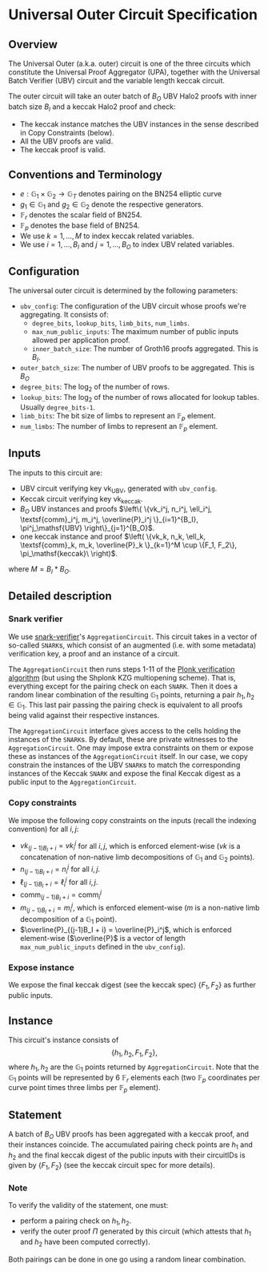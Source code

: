# Universal Outer Circuit Specification

## Overview
The Universal Outer (a.k.a. outer) circuit is one of the three circuits which constitute the Universal Proof Aggregator (UPA), together with the Universal Batch Verifier (UBV) circuit and the variable length keccak circuit.

The outer circuit will take an outer batch of $`B_O`$ UBV Halo2 proofs with inner batch size $`B_I`$ and a keccak Halo2 proof and check:
- The keccak instance matches the UBV instances in the sense described in Copy Constraints (below).
- All the UBV proofs are valid.
- The keccak proof is valid.

## Conventions and Terminology

- $`e: \mathbb{G}_1 \times \mathbb{G}_2 \rightarrow \mathbb{G}_T`$ denotes pairing on the BN254 elliptic curve
- $`g_1 \in \mathbb{G}_1`$ and $`g_2 \in \mathbb{G}_2`$ denote the respective generators.
- $`\mathbb{F}_r`$ denotes the scalar field of BN254.
- $`\mathbb{F}_p`$ denotes the base field of BN254.
- We use $`k = 1, \dots, M`$ to index $`\mathsf{keccak}`$ related variables.
- We use $`i = 1, \dots, B_I`$ and $`j = 1, \dots, B_O`$ to index $`\mathsf{UBV}`$ related variables.

## Configuration
The universal outer circuit is determined by the following parameters:

- `ubv_config`: The configuration of the UBV circuit whose proofs we're aggregating. It consists of:
    - `degree_bits`, `lookup_bits`, `limb_bits`, `num_limbs`.
    - `max_num_public_inputs`: The maximum number of public inputs allowed per application proof.
    - `inner_batch_size`: The number of Groth16 proofs aggregated. This is $`B_I`$.
- `outer_batch_size`: The number of UBV proofs to be aggregated. This is $`B_O`$
- `degree_bits`: The $`\log_2`$ of the number of rows.
- `lookup_bits`: The $`\log_2`$ of the number of rows allocated for lookup tables. Usually `degree_bits-1`.
- `limb_bits`: The bit size of limbs to represent an $`\mathbb{F}_p`$ element.
- `num_limbs`: The number of limbs to represent an $`\mathbb{F}_p`$ element.

## Inputs
The inputs to this circuit are:
- UBV circuit verifying key $`\mathsf{vk}_\mathsf{UBV}`$, generated with `ubv_config`.
- Keccak circuit verifying key $`\mathsf{vk}_\mathsf{keccak}`$.
- $`B_O`$ UBV instances and proofs $`\left\{ \{vk_i^j, n_i^j, \ell_i^j, \textsf{comm}_i^j, m_i^j, \overline{P}_i^j   \}_{i=1}^{B_I}, \pi^j_\mathsf{UBV} \right\}_{j=1}^{B_O}`$.
- one keccak instance and proof $`\left( \{vk_k, n_k, \ell_k, \textsf{comm}_k, m_k, \overline{P}_k \}_{k=1}^M \cup \{F_1, F_2\}, \pi_\mathsf{keccak}\ \right)`$.

where $`M = B_I * B_O`$.

## Detailed description

### Snark verifier
We use [snark-verifier](https://github.com/axiom-crypto/snark-verifier)'s `AggregationCircuit`. This circuit takes in a vector of so-called `SNARK`s, which consist of an augmented (i.e. with some metadata) verification key, a proof and an instance of a circuit.

The `AggregationCircuit` then runs steps 1-11 of the [Plonk verification algorithm](https://eprint.iacr.org/2019/953.pdf) (but using the Shplonk KZG multiopening scheme). That is, everything except for the pairing check on each `SNARK`. Then it does a random linear combination of the resulting $`\mathbb{G}_1`$ points, returning a pair $`h_1, h_2 \in \mathbb{G}_1`$. This last pair passing the pairing check is equivalent to all proofs being valid against their respective instances.

The `AggregationCircuit` interface gives access to the cells holding the instances of the `SNARK`s. By default, these are private witnesses to the `AggregationCircuit`. One may impose extra constraints on them or expose these as instances of the `AggregationCircuit` itself. In our case, we copy constrain the instances of the UBV `SNARK`s to match the corresponding instances of the Keccak `SNARK` and expose the final Keccak digest as a public input to the `AggregationCircuit`.

### Copy constraints
We impose the following copy constraints on the inputs (recall the indexing convention) for all $`i, j`$:
- $`vk_{(j-1)B_I + i} = vk_i^j`$ for all $`i, j`$, which is enforced element-wise ($`vk`$ is a concatenation of non-native limb decompositions of $`\mathbb{G}_1`$ and $`\mathbb{G}_2`$ points).
- $`n_{(j-1)B_I + i} = n_i^j`$ for all $`i, j`$.
- $`\ell_{(j-1)B_I + i} = \ell_i^j`$ for all $`i, j`$.
- $`\textsf{comm}_{(j-1)B_I + i} = \textsf{comm}_i^j`$
- $`m_{(j-1)B_I + i} = m_i^j`$, which is enforced element-wise ($`m`$ is a non-native limb decomposition of a $`\mathbb{G}_1`$ point).
- $`\overline{P}_{(j-1)B_I + i} = \overline{P}_i^j`$, which is enforced element-wise ($`\overline{P}`$ is a vector of length `max_num_public_inputs` defined in the `ubv_config`).

### Expose instance
We expose the final keccak digest (see the keccak spec) $`\{ F_1, F_2 \}`$ as further public inputs.

## Instance

This circuit's instance consists of $$\{h_1, h_2, F_1, F_2 \},$$ where $`h_1, h_2`$ are the $`\mathbb{G}_1`$ points returned by `AggregationCircuit`. Note that the $`\mathbb{G}_1`$ points will be represented by 6 $`\mathbb{F}_r`$ elements each (two $`\mathbb{F}_p`$ coordinates per curve point times three limbs per $`\mathbb{F}_p`$ element).

## Statement
A batch of $`B_O`$ UBV proofs has been aggregated with a keccak proof, and their instances coincide. The accumulated pairing check points are $`h_1`$ and $`h_2`$ and the final keccak digest of the public inputs with their circuitIDs is given by $`\{F_1, F_2\}`$ (see the keccak circuit spec for more details).

### Note
To verify the validity of the statement, one must:
- perform a pairing check on $`h_1, h_2`$.
- verify the outer proof $`\Pi`$ generated by this circuit (which attests that $`h_1`$ and $`h_2`$ have been computed correctly).

Both pairings can be done in one go using a random linear combination.
